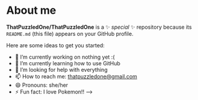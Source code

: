 # About me

**ThatPuzzledOne/ThatPuzzledOne** is a ✨ _special_ ✨ repository because its `README.md` (this file) appears on your GitHub profile.

Here are some ideas to get you started:

- 🔭 I’m currently working on nothing yet :(
- 🌱 I’m currently learning how to use GitHub
- 🤔 I’m looking for help with everything
- 📫 How to reach me: thatpuzzledone@gmail.com
- 😄 Pronouns: she/her
- ⚡ Fun fact: I love Pokemon!!
-->
